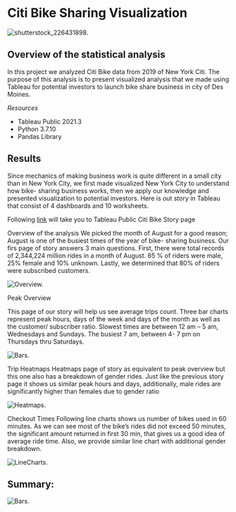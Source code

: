 # Citi Bike Sharing Visualization

![shutterstock_226431898.](https://github.com/kossakova/Bikesharing/blob/main/IMG/shutterstock_226431898.jpg)

## Overview of the statistical analysis
In this project we analyzed Citi Bike data from 2019 of New York Citi. The purpose of this analysis is to present visualized analysis that we made using Tableau for potential investors to launch bike share business in city of Des Moines.

*Resources*
- Tableau Public 2021.3
- Python 3.7.10
- Pandas Library

## Results

Since mechanics of making business work is quite different in a small city than in New York City, we first made visualized New York City to understand how bike- sharing business works, then we apply our knowledge and presented visualization to potential investors. 
Here is out story in Tableau that consist of 4 dashboards and 10 worksheets. 

Following [link](https://public.tableau.com/app/profile/zarina.kossakova/viz/Citi_Bike__Story/CitiBikeStory) will take you to Tableau Public Citi Bike Story page 

Overview of the analysis
We picked the month of August for a good reason; August is one of the busiest times of the year of bike- sharing business. Our firs page of story answers 3 main questions. First, there were total records of 2,344,224 million rides in a month of August. 65 % of riders were male, 25% female and 10% unknown. Lastly, we determined that 80% of riders were subscribed customers. 


![Overview.](https://github.com/kossakova/Bikesharing/blob/main/IMG/Overview.png)

Peak Overview

This page of our story will help us see average trips count.  Three bar charts represent peak hours, days of the week and days of the month as well as the customer/ subscriber ratio. 
Slowest times are between 12 am – 5 am, Wednesdays and Sundays.
The busiest 7 am, between 4- 7 pm on Thursdays thru Saturdays. 

![Bars.](https://github.com/kossakova/Bikesharing/blob/main/IMG/Bars.png)

Trip Heatmaps
Heatmaps page of story as equivalent to peak overview but this one also has a breakdown of gender rides.  Just like the previous story page it shows us similar peak hours and days, additionally, male rides are significantly higher than females due to gender ratio

![Heatmaps.](https://github.com/kossakova/Bikesharing/blob/main/IMG/Heatmaps.png)

Checkout Times
Following line charts shows us number of bikes used in 60 minutes.  As we can see most of the bike’s rides did not exceed 50 minutes, the significant amount returned in first 30 min, that gives us a good idea of average ride time. Also, we provide similar line chart with additional gender breakdown. 

![LineCharts.](https://github.com/kossakova/Bikesharing/blob/main/IMG/LineCharts.png)

## Summary:

![Bars.](https://github.com/kossakova/Bikesharing/blob/main/IMG/Bars.png)
